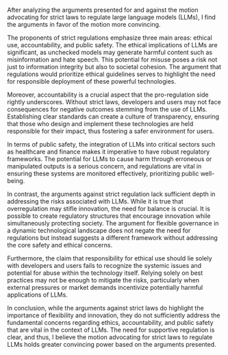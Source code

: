 After analyzing the arguments presented for and against the motion advocating for strict laws to regulate large language models (LLMs), I find the arguments in favor of the motion more convincing.

The proponents of strict regulations emphasize three main areas: ethical use, accountability, and public safety. The ethical implications of LLMs are significant, as unchecked models may generate harmful content such as misinformation and hate speech. This potential for misuse poses a risk not just to information integrity but also to societal cohesion. The argument that regulations would prioritize ethical guidelines serves to highlight the need for responsible deployment of these powerful technologies.

Moreover, accountability is a crucial aspect that the pro-regulation side rightly underscores. Without strict laws, developers and users may not face consequences for negative outcomes stemming from the use of LLMs. Establishing clear standards can create a culture of transparency, ensuring that those who design and implement these technologies are held responsible for their impact, thus fostering a safer environment for users.

In terms of public safety, the integration of LLMs into critical sectors such as healthcare and finance makes it imperative to have robust regulatory frameworks. The potential for LLMs to cause harm through erroneous or manipulated outputs is a serious concern, and regulations are vital in ensuring these systems are monitored effectively, prioritizing public well-being.

In contrast, the arguments against strict regulation lack sufficient depth in addressing the risks associated with LLMs. While it is true that overregulation may stifle innovation, the need for balance is crucial. It is possible to create regulatory structures that encourage innovation while simultaneously protecting society. The argument for flexible governance in a dynamic technological landscape does not negate the need for regulations but instead suggests a different framework without addressing the core safety and ethical concerns.

Furthermore, the claim that responsibility for ethical use should lie solely with developers and users fails to recognize the systemic issues and potential for abuse within the technology itself. Relying solely on best practices may not be enough to mitigate the risks, particularly when external pressures or market demands incentivize potentially harmful applications of LLMs.

In conclusion, while the arguments against strict laws do highlight the importance of flexibility and innovation, they do not sufficiently address the fundamental concerns regarding ethics, accountability, and public safety that are vital in the context of LLMs. The need for supportive regulation is clear, and thus, I believe the motion advocating for strict laws to regulate LLMs holds greater convincing power based on the arguments presented.